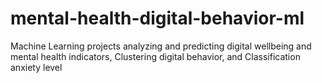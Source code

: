 # mental-health-digital-behavior-ml
Machine Learning projects analyzing and predicting digital wellbeing and mental health indicators, Clustering digital behavior, and Classification anxiety level 

